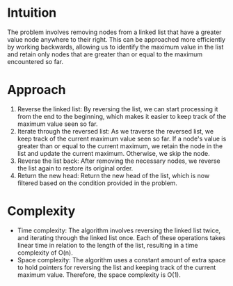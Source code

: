 # Intuition
The problem involves removing nodes from a linked list that have a greater value node anywhere to their right. This can be approached more efficiently by working backwards, allowing us to identify the maximum value in the list and retain only nodes that are greater than or equal to the maximum encountered so far.

# Approach
1. Reverse the linked list: By reversing the list, we can start processing it from the end to the beginning, which makes it easier to keep track of the maximum value seen so far.
2. Iterate through the reversed list: As we traverse the reversed list, we keep track of the current maximum value seen so far. If a node's value is greater than or equal to the current maximum, we retain the node in the list and update the current maximum. Otherwise, we skip the node.
3. Reverse the list back: After removing the necessary nodes, we reverse the list again to restore its original order.
4. Return the new head: Return the new head of the list, which is now filtered based on the condition provided in the problem.

# Complexity
- Time complexity:
The algorithm involves reversing the linked list twice, and iterating through the linked list once. Each of these operations takes linear time in relation to the length of the list, resulting in a time complexity of O(n).
- Space complexity:
The algorithm uses a constant amount of extra space to hold pointers for reversing the list and keeping track of the current maximum value. Therefore, the space complexity is O(1).
